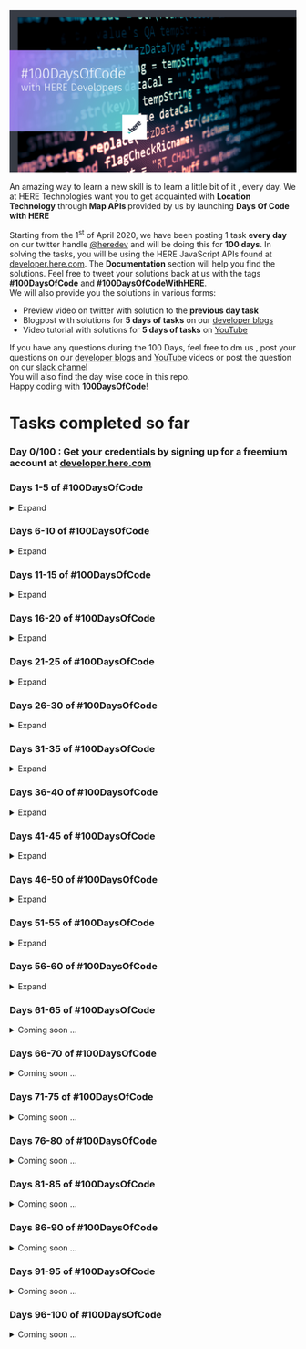 ![100DaysOfCode](img/100daysofcode.jpg) 



<p> An amazing way to learn a new skill is to learn a little bit of it , every day. We at HERE Technologies want you to get acquainted with <strong>Location Technology</strong> through <strong>Map APIs </strong> provided by us by launching <strong>Days Of Code with HERE</strong></p>
<!--more-->
<p>
    Starting from the 1<sup>st</sup> of April 2020, we have been posting 1 task <strong>every day</strong> on our twitter handle <a href="https://twitter.com/heredev/">@heredev</a> and will be doing this for <strong>100 days</strong>. In solving the tasks, you will be using the HERE JavaScript APIs found at <a href="www.developer.here.com/documentation">developer.here.com</a>. The <strong>Documentation</strong> section will help you find the solutions. 
    Feel free to tweet your solutions back at us with the tags <strong>#100DaysOfCode</strong> and <strong>#100DaysOfCodeWithHERE</strong>.<br>
    We will also provide you the solutions in various forms:
</p>
<ul>
    <li> Preview video on twitter with solution to the <strong>previous day task</strong></li>
    <li> Blogpost with solutions for <strong> 5 days of tasks</strong> on our <a href="https://developer.here.com/blog/topic/100daysofcode">developer blogs</a> </li>
    <li> Video tutorial with solutions for <strong> 5 days of tasks</strong> on <a href="https://www.youtube.com/user/heremaps/playlists"> YouTube</a></li>
</ul>
<p>If you have any questions during the 100 Days, feel free to dm us , post your questions on our <a href="www.developer.here.com/blog">developer blogs</a> and <a href="https://www.youtube.com/watch?v=dvSHOLI4QQc&list=PLTlZUhyLwZTcV_b8Z8Va8JYsH2CQnOwFS"> YouTube</a> videos or post the question on our <a href="https://t.her.is/slack">slack channel</a><br>
You will also find the day wise code in this repo.<br>
Happy coding with <strong>100DaysOfCode</strong>!</p>

# Tasks completed so far
### Day 0/100 : Get your credentials by signing up for a freemium account at [developer.here.com](https://developer.here.com/)

### Days 1-5 of #100DaysOfCode
<details>
<summary> Expand </summary>

### [Day 1/100:  Page Frame](/Day%201)
- Create the frame for an HTML + JS web page
- Add HERE map core and map services source within the <head></head> tags 
### [Day 2/100 : Create div for holding map](/Day%202)
- Create div for holding map - width = 100% of screen , height = 80% of screen, background colour of your choice.
- initialize platform with the JavaScript apiKey
### [Day 3/100 : Load Map](/Day%203) 
- define the center of the map with latitude and longitude
- initialize VECTOR map with default layer, center of map and zoom level 
### [Day 4/100 : Map UI - Control Panel](/Day%204)
- Add zoom in and out buttons to the map.
- Also add ui element to change map type (satellite, traffic) after loading.
### [Day 5/100 : Map UI- map event](/Day%205)
- Add panning capability to the map
</details>

### Days 6-10 of #100DaysOfCode
<details>
<summary> Expand </summary>

### [Day 6/100 : Map Tilt](/Day%206) 
- Set the map to tilt at a 60º angle
- Align the map such that the top of the map is the West half of the globe
### [Day 7/100 : Position](/Day%207)
- Get position from your browser  * Hint check out our blogs
### [Day 8/100 : Marker](/Day%208) 
- Add basic marker at current position
### [Day 9/100 :  Marker SVG](/Day%209)
- Change the marker from the default marker to an svg marker
- The maker can be a white circle inside a green circle like the one on our web app Here We Go 
### [Day 10/100 : Click for position](/Day%2010)
- add event to log the position when you click anywhere on the map
</details>

### Days 11-15 of #100DaysOfCode
<details>
<summary> Expand </summary>

### [Day 11/100 : Marker data](/Day%2011)
- Place an image as a marker where you clicked on the map. 
- Add the text " I'm Here " to the marker as marker data 
### [Day 12/1000 :  Info-bubble](/Day%2012) 
- Display an info-bubble on tapping the marker
- show the marker data as the info in the bubble.
### [Day 13 dragging the marker](/Day%2013)
- add capabilities to drag a marker and position it in another place on the screen
- Hint: You will have to write event listeners for when you start the drag, during the drag and end of drag
### [Day 14 Drawing a circle](/Day%2014)
- Draw a circle of radius 10 km
- Let the center be the new position after the marker was dragged
### [Day 15 Customizing the circle](/Day%2015)
- Fill in the circle with a color of your choice
- Give it a darker border of width 4px
</details>

### Days 16-20 of #100DaysOfCode
<details>
<summary> Expand </summary>

### [Day 16 Playing with fonts](/Day%2016)
- Change the map font on Load
- Hint ;) Take a look at map styles
### [Day 17 Styling after load](/Day%2017)
- Create a button called highlight hospitals
- Change the colour of all hospitals in the world to a bright red on clicking the button
- Hint- use map style on load
### [Day 18 Languages](/Day%2018)
- Change the default display language of the map to anything other than English 
### [Day 19 Control panel](/Day%2019)
- Change the position of the map control panel to the top right of the map
### [Day 20 Geocoder free form search](/Day%2020)
- Change the unit of the map to see distance in miles
</details>

### Days 21-25 of #100DaysOfCode
<details>
<summary> Expand </summary>

### [Day 21 What's meters, I understand only miles](/Day%2021)
- Use the geocoder and Search service to conduct a free form search for 'hauptstraße' 
- Choose any street with a common name instead, and let us know how many results you get!
### [Day 22 Limit results](/Day%2022)
- Limit the results from the task on Day 21 to 5 results
### [Day 23 Geocoder limit by country](/Day%2023)
- Limit the results from the task on Day 22 to the country ' Germany' 
- If you are using a street near you, limit the search to your country 
### [Day 24 Geocoder with a qualified query](/Day%2024)
- Instead of the free form search, use a structured search where street = hauptstraße , city = Berlin, Country = Germany
- Customize this according to the street you want in the result.
### [Day 25 Geocoder access to the building](/Day%2025)
- Search for 'Invalidenstraße 116, Berlin'
- Place a marker on the access point of the building.
</details>

### Days 26-30 of #100DaysOfCode
<details>
<summary> Expand </summary>

### [Day 26 Geocoder discover](/Day%2026)
- Use the discover endpoint of the Geocoder and search for ‘markets’
- specify a point where you want to discover the markets 
### [Day 27 Discover places in a radius](/Day%2027)
- Using the discover endpoint, search for markets in a 1km radius
### [Day 28 Discover distance](/Day%2028)
- Note down the 'distance' parameter of each of the results from the result of Day 27
- Display the result in an info-bubble for every result.
### [Day 29 Autosuggest](/Day%2029)
- I am so tired that I need Starbucks and cannot even type it completely
- Use the autosuggest endpoint to search for an incomplete query 'star' near you. 
### [Day 30 Autosuggest bounding box](/Day%2030)
- Repeat the query from day 29
- This time, restrict your search within a box of 4 blocks
- Hint : check the parameter bounding box
</details>

### Days 31-35 of #100DaysOfCode
<details>
<summary> Expand </summary>

### [Day 31 Browse with name](/Day%2031)
- Use the 'Browse' endpoint of the Geocoding and Search API to look for a 'Museum'
- Do a simple search with just the 'name'
### [Day 32 Browse + categories](/Day%2032)
- Add to the search query from Day 31 to add a level 3 category search.
-  Look for 'History Museums' around you while writing 'Museum' in the name field
### [Day 33 Browse + Food Categories+ Takeout 🌮](/Day%2033)
- Modify the search request from day 32 to use the level 2 food categories for Mexican food
- Make sure that you only search for restaurants which serve ' takeout' .
### [Day 34 Lookup](/Day%2034)
- Note the 'id' from one of the places in the results from day 33
- Use this id to 'lookup' the specific place
### [Day 35 Reverse geocoder](/Day%2035)
- You know where a friend lives but can't find their postal address to send them a gift ?
- Use the reverse geocoder to get the postal address from the position on the map {lat: ,lng: }
</details>

### Days 36-40 of #100DaysOfCode
<details>
<summary> Expand </summary>

### [Day 36 Geofencing Creating a WKT file](/Day%2036)
- Draw a polygon around a place that is interesting to you and save it in a WKT file.
### [Day 37 Geofencing Uploading a WKT file](/Day%2037)
- Upload the polygon you created in day 36 as a layer so you can use as a geofence later
### [Day 38 Geofencing retrieve layer](/Day%2038)
- Retrieve the ID of the polygon that you uploaded as a layer on day 37
### [Day 39 Geofencing To be or not to be](/Day%2039)
- Given a point with latitude and longitude and your layer from day 37, use one of our APIs to check whether the point is inside your layer or not.
- Hint: Check out the link: https://t.her.is/35zshEV
### [Day 40 Geofence Almost there](/Day%2040)
- Update your function from day 39 so that it’ll determine whether the point is within 100 meter proximity of your layer or not.
</details>

### Days 41-45 of #100DaysOfCode
<details>
<summary> Expand </summary>

### [Day 41 Routing A to B](/Day%2041)
- Determine two random locations on the map that are navigable by car.
- Get the shortest route for car to drive between those locations in the form of a polyline.
### [Day 42 Routing : Draw the route](/Day%2042)
- Use the flexible polyline received as the result from Day 41
- Draw the first route on the map and color it #034F84
### [Day 43 Routing : Alternatives](/Day%2043)
- Request for 3 alternative routes for the route received on Day 42
### [Day 44 Routing : Timing is important](/Day%2044)
- Set the departure time to 9 AM for the route 
- Set the departure time to 3 PM for the same route 
- Compare the difference between all received routes
### [Day 45 Routing : Summary](/Day%2045)
- Get the summary of the time required and distance covered for any of the routes you calculated in the previous days.
</details>

### Days 46-50 of #100DaysOfCode
<details>
<summary> Expand </summary>

### [Day 46 Routing : Waypoints](/Day%2046)
- Add a waypoint which falls between the route from day 41 
- Draw a route including this waypoint
### [Day 47 Routing : Driving Instructions](/Day%2047)
- Print out driving instructions and actions for the first route received on Day 46
### [Day 48 Routing : Speed Limit](/Day%2048)
- Find out the speed limit on the route for Day 46
### [Day 49 Routing : Stop Duration](/Day%2049)
- Add a stopover of 900 seconds to the waypoint from day 46
- Log the waiting time with instructions
### [Day 50 Routing : Pedestrian](/Day%2050)
- Get a walking route between two points
- Draw the route with a dashed line 

</details>

### Days 51-55 of #100DaysOfCode
<details>
<summary> Expand </summary>

### [Day 51 Routing :  Avoid routing feature](/Day%2051)
- For the pedestrian route from day 50,  avoid parks
- Use Routing v7 to do this
### [Day 52 Routing : Bicycle](/Day%2052)
- Get a bicycle route between two points
- Use Routing v7 to do this
### [Day 53 Routing : Avoid routing feature](/Day%2053)
- For the bicycle route from day 52,  avoid dirt roads
- Use Routing v7 to do this  
### [Day 54 Routing : Public Transport](/Day%2054)
- Get a public transport route between two points
- Use Routing v7 to do this
### [Day 55 Routing : Avoid Buses](/Day%2055)
- For the public transport route for day 54, get a route without buses
- Use Routing v7 to do this
</details>

### Days 56-60 of #100DaysOfCode
<details>
<summary> Expand </summary>

### [Day 56 Routing :  Avoid Traffic jams](/Day%2056)
- With a car route from a point A to B, avoid traffic jams
### [Day 57 Routing : Avoid Areas](/Day%2057)
- Identify an area on the route from day 56 which you don't like driving through.
- Create and display a box around that area
### [Day 58 Routing : Avoid Areas](/Day%2058)
- Obtain a new route between the same places as on day 56,  while avoiding the area specified on day 57 
### [Day 59 Routing : Links](/Day%2059)
- Obtain a breakdown of your route from day 56 in the form of road links
### [Day 60 Routing : Avoid links](/Day%2060)
- From the results on day 58, select the link id of a patch of road you wish to avoid.
- Obtain a new route between the same places while avoid this patch of road.
</details>

### Days 61-65 of #100DaysOfCode
<details>
<summary> Coming soon ... </summary>


</details>

### Days 66-70 of #100DaysOfCode
<details>
<summary> Coming soon ... </summary>


</details>

### Days 71-75 of #100DaysOfCode
<details>
<summary> Coming soon ... </summary>


</details>

### Days 76-80 of #100DaysOfCode
<details>
<summary> Coming soon ... </summary>


</details>

### Days 81-85 of #100DaysOfCode
<details>
<summary> Coming soon ... </summary>


</details>

### Days 86-90 of #100DaysOfCode
<details>
<summary> Coming soon ... </summary>


</details>

### Days 91-95 of #100DaysOfCode
<details>
<summary> Coming soon ... </summary>


</details>

### Days 96-100 of #100DaysOfCode
<details>
<summary> Coming soon ... </summary>


</details>



 

